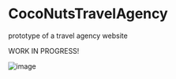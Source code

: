 # CocoNutsTravelAgency
prototype of a travel agency website
 
 WORK IN PROGRESS!
 
![image](https://user-images.githubusercontent.com/81437413/126824381-b16576f9-77cb-4913-90e1-b5a09f524532.png)
